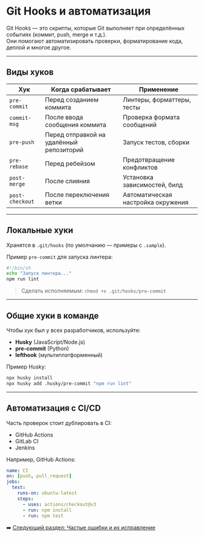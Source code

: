 # Git Hooks и автоматизация

Git Hooks — это скрипты, которые Git выполняет при определённых событиях (коммит, push, merge и т.д.).  
Они помогают автоматизировать проверки, форматирование кода, деплой и многое другое.

---

## Виды хуков

| Хук              | Когда срабатывает                                   | Применение |
|------------------|----------------------------------------------------|------------|
| `pre-commit`     | Перед созданием коммита                            | Линтеры, форматтеры, тесты |
| `commit-msg`     | После ввода сообщения коммита                      | Проверка формата сообщений |
| `pre-push`       | Перед отправкой на удалённый репозиторий            | Запуск тестов, сборки |
| `pre-rebase`     | Перед ребейзом                                     | Предотвращение конфликтов |
| `post-merge`     | После слияния                                      | Установка зависимостей, билд |
| `post-checkout`  | После переключения ветки                           | Автоматическая настройка окружения |

---

## Локальные хуки

Хранятся в `.git/hooks` (по умолчанию — примеры с `.sample`).

Пример `pre-commit` для запуска линтера:
```bash
#!/bin/sh
echo "Запуск линтера..."
npm run lint
```
> Сделать исполняемым: `chmod +x .git/hooks/pre-commit`

---

## Общие хуки в команде

Чтобы хук был у всех разработчиков, используйте:
- **Husky** (JavaScript/Node.js)
- **pre-commit** (Python)
- **lefthook** (мультиплатформенный)

Пример Husky:
```bash
npx husky install
npx husky add .husky/pre-commit "npm run lint"
```

---

## Автоматизация с CI/CD

Часть проверок стоит дублировать в CI:
- GitHub Actions
- GitLab CI
- Jenkins

Например, GitHub Actions:
```yaml
name: CI
on: [push, pull_request]
jobs:
  test:
    runs-on: ubuntu-latest
    steps:
      - uses: actions/checkout@v3
      - run: npm install
      - run: npm test
```

➡️ [Следующий раздел: Частые ошибки и их исправление](10-common-errors.md)
